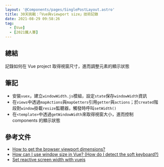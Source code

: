 ```yaml
---
layout: '@Components/pages/SinglePostLayout.astro'
title: 30天挑戰：「Vue與viewport size」技術記錄
date: 2021-08-29 09:58:26
tag:
  - [Vue]
  - [2021鐵人賽]
---
```


## 總結

記錄如何在 Vue project 取得視窗尺寸，進而調整元素的顯示狀態

## 筆記

<script src="https://gist.github.com/tzynwang/22c8a65a5d4e7e5e4af6bb11dd785b26.js"></script>

- 安裝`vuex`，建立`windowWidth.js`模組，設定`state`保存`windowWidth`資訊
- 在`views`中透過`mapActions`與`mapGetters`引用`getter`與`actions`；於`created`階段對`window`掛載`resize`監聽器，觸發時呼叫`setWidth()`
- 在`<template>`中透過`getWindowWidth`來取得視窗大小，進而控制 components 的顯示狀態

## 參考文件

- [How to get the browser viewport dimensions?](https://stackoverflow.com/questions/1248081/how-to-get-the-browser-viewport-dimensions)
- [How can I use window size in Vue? (How do I detect the soft keyboard?)](https://stackoverflow.com/questions/47219272/how-can-i-use-window-size-in-vue-how-do-i-detect-the-soft-keyboard)
- [Set reactive screen width with vuejs](https://stackoverflow.com/questions/51565331/set-reactive-screen-width-with-vuejs/51566337)
